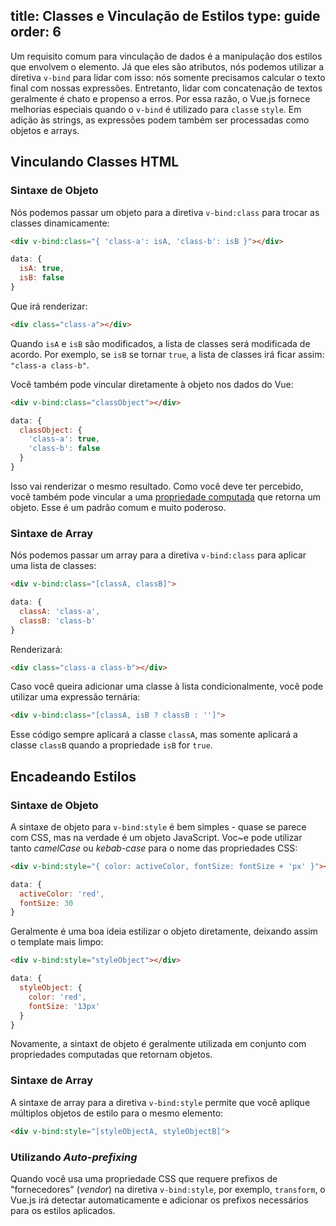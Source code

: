 title: Classes e Vinculação de Estilos
type: guide
order: 6
---

Um requisito comum para vinculação de dados é a manipulação dos estilos que envolvem o elemento. Já que eles são atributos, nós podemos utilizar a diretiva `v-bind` para lidar com isso: nós somente precisamos calcular o texto final com nossas expressões. Entretanto, lidar com concatenação de textos geralmente é chato e propenso a erros. Por essa razão, o Vue.js fornece melhorias especiais quando o `v-bind` é utilizado para `class`e `style`. Em adição às strings, as expressões podem também ser processadas como objetos e arrays.

## Vinculando Classes HTML

### Sintaxe de Objeto

Nós podemos passar um objeto para a diretiva `v-bind:class` para trocar as classes dinamicamente:

``` html
<div v-bind:class="{ 'class-a': isA, 'class-b': isB }"></div>
```
``` js
data: {
  isA: true,
  isB: false
}
```

Que irá renderizar:

``` html
<div class="class-a"></div>
```

Quando `isA` e `isB` são modificados, a lista de classes será modificada de acordo. Por exemplo, se `isB` se tornar `true`, a lista de classes irá ficar assim: `"class-a class-b"`.

Você também pode vincular diretamente à objeto nos dados do Vue:

``` html
<div v-bind:class="classObject"></div>
```
``` js
data: {
  classObject: {
    'class-a': true,
    'class-b': false
  }
}
```

Isso vai renderizar o mesmo resultado. Como você deve ter percebido, você também pode vincular a uma [propriedade computada](computed.html) que retorna um objeto. Esse é um padrão comum e muito poderoso.

### Sintaxe de Array

Nós podemos passar um array para a diretiva `v-bind:class` para aplicar uma lista de classes:

``` html
<div v-bind:class="[classA, classB]">
```
``` js
data: {
  classA: 'class-a',
  classB: 'class-b'
}
```

Renderizará:

``` html
<div class="class-a class-b"></div>
```

Caso você queira adicionar uma classe à lista condicionalmente, você pode utilizar uma expressão ternária:

``` html
<div v-bind:class="[classA, isB ? classB : '']">
```

Esse código sempre aplicará a classe `classA`, mas somente aplicará a classe `classB` quando a propriedade `isB` for `true`.

## Encadeando Estilos

### Sintaxe de Objeto

A sintaxe de objeto para `v-bind:style` é bem simples - quase se parece com CSS, mas na verdade é um objeto JavaScript. Voc~e pode utilizar tanto <i>camelCase</i> ou <i>kebab-case</i> para o nome das propriedades CSS:

``` html
<div v-bind:style="{ color: activeColor, fontSize: fontSize + 'px' }"></div>
```
``` js
data: {
  activeColor: 'red',
  fontSize: 30
}
```

Geralmente é uma boa ideia estilizar o objeto diretamente, deixando assim o template mais limpo:

``` html
<div v-bind:style="styleObject"></div>
```
``` js
data: {
  styleObject: {
    color: 'red',
    fontSize: '13px'
  }
}
```

Novamente, a sintaxt de objeto é geralmente utilizada em conjunto com propriedades computadas que retornam objetos.

### Sintaxe de Array

A sintaxe de array para a diretiva `v-bind:style` permite que você aplique múltiplos objetos de estilo para o mesmo elemento:

``` html
<div v-bind:style="[styleObjectA, styleObjectB]">
```

### Utilizando <i>Auto-prefixing</i>

Quando você usa uma propriedade CSS que requere prefixos de "fornecedores" (<i>vendor</i>) na diretiva `v-bind:style`, por exemplo, `transform`, o Vue.js irá detectar automaticamente e adicionar os prefixos necessários para os estilos aplicados.
